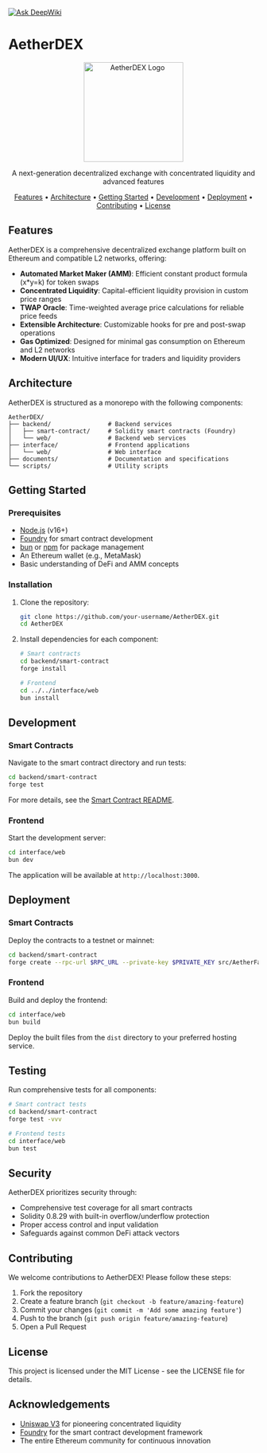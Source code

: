 [![Ask DeepWiki](https://deepwiki.com/badge.svg)](https://deepwiki.com/irfndi/AetherDEX)

# AetherDEX

<p align="center">
  <img src="https://via.placeholder.com/200x200?text=AetherDEX" alt="AetherDEX Logo" width="200" height="200">
</p>

<p align="center">
  A next-generation decentralized exchange with concentrated liquidity and advanced features
</p>

<p align="center">
  <a href="#features">Features</a> •
  <a href="#architecture">Architecture</a> •
  <a href="#getting-started">Getting Started</a> •
  <a href="#development">Development</a> •
  <a href="#deployment">Deployment</a> •
  <a href="#contributing">Contributing</a> •
  <a href="#license">License</a>
</p>

## Features

AetherDEX is a comprehensive decentralized exchange platform built on Ethereum and compatible L2 networks, offering:

- **Automated Market Maker (AMM)**: Efficient constant product formula (x*y=k) for token swaps
- **Concentrated Liquidity**: Capital-efficient liquidity provision in custom price ranges
- **TWAP Oracle**: Time-weighted average price calculations for reliable price feeds
- **Extensible Architecture**: Customizable hooks for pre and post-swap operations
- **Gas Optimized**: Designed for minimal gas consumption on Ethereum and L2 networks
- **Modern UI/UX**: Intuitive interface for traders and liquidity providers

## Architecture

AetherDEX is structured as a monorepo with the following components:

```
AetherDEX/
├── backend/                # Backend services
│   ├── smart-contract/     # Solidity smart contracts (Foundry)
│   └── web/                # Backend web services
├── interface/              # Frontend applications
│   └── web/                # Web interface
├── documents/              # Documentation and specifications
└── scripts/                # Utility scripts
```

## Getting Started

### Prerequisites

- [Node.js](https://nodejs.org/) (v16+)
- [Foundry](https://book.getfoundry.sh/) for smart contract development
- [bun](https://bunpkg.com/) or [npm](https://www.npmjs.com/) for package management
- An Ethereum wallet (e.g., MetaMask)
- Basic understanding of DeFi and AMM concepts

### Installation

1. Clone the repository:
   ```bash
   git clone https://github.com/your-username/AetherDEX.git
   cd AetherDEX
   ```

2. Install dependencies for each component:
   ```bash
   # Smart contracts
   cd backend/smart-contract
   forge install
   
   # Frontend
   cd ../../interface/web
   bun install
   ```

## Development

### Smart Contracts

Navigate to the smart contract directory and run tests:

```bash
cd backend/smart-contract
forge test
```

For more details, see the [Smart Contract README](backend/smart-contract/README.md).

### Frontend

Start the development server:

```bash
cd interface/web
bun dev
```

The application will be available at `http://localhost:3000`.

## Deployment

### Smart Contracts

Deploy the contracts to a testnet or mainnet:

```bash
cd backend/smart-contract
forge create --rpc-url $RPC_URL --private-key $PRIVATE_KEY src/AetherFactory.sol:AetherFactory
```

### Frontend

Build and deploy the frontend:

```bash
cd interface/web
bun build
```

Deploy the built files from the `dist` directory to your preferred hosting service.

## Testing

Run comprehensive tests for all components:

```bash
# Smart contract tests
cd backend/smart-contract
forge test -vvv

# Frontend tests
cd interface/web
bun test
```

## Security

AetherDEX prioritizes security through:

- Comprehensive test coverage for all smart contracts
- Solidity 0.8.29 with built-in overflow/underflow protection
- Proper access control and input validation
- Safeguards against common DeFi attack vectors

## Contributing

We welcome contributions to AetherDEX! Please follow these steps:

1. Fork the repository
2. Create a feature branch (`git checkout -b feature/amazing-feature`)
3. Commit your changes (`git commit -m 'Add some amazing feature'`)
4. Push to the branch (`git push origin feature/amazing-feature`)
5. Open a Pull Request

## License

This project is licensed under the MIT License - see the LICENSE file for details.

## Acknowledgements

- [Uniswap V3](https://uniswap.org/) for pioneering concentrated liquidity
- [Foundry](https://book.getfoundry.sh/) for the smart contract development framework
- The entire Ethereum community for continuous innovation
